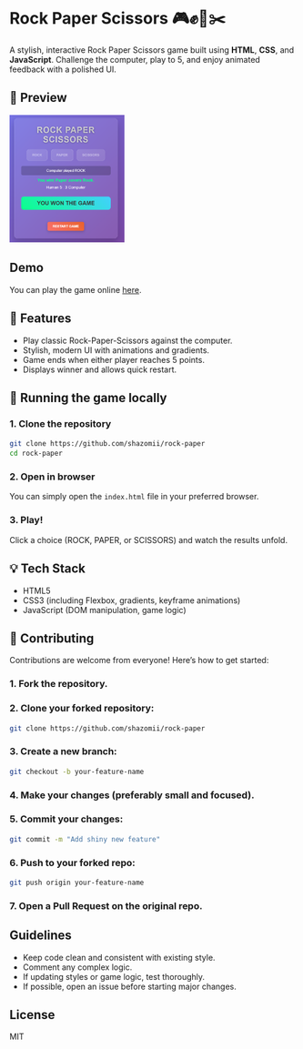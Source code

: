 # Rock Paper Scissors 🎮✊📄✂️

A stylish, interactive Rock Paper Scissors game built using **HTML**, **CSS**, and **JavaScript**. Challenge the computer, play to 5, and enjoy animated feedback with a polished UI.

## 📸 Preview
<img src="https://github.com/shazomii/rock-paper/blob/main/Screenshot.png" alt="screenshot" width="40%">

## Demo
You can play the game online [here](https://shazomii.github.io/rock-paper/).

## 🧠 Features

- Play classic Rock-Paper-Scissors against the computer.
- Stylish, modern UI with animations and gradients.
- Game ends when either player reaches 5 points.
- Displays winner and allows quick restart.

## 🚀 Running the game locally

### 1. Clone the repository

```bash
git clone https://github.com/shazomii/rock-paper
cd rock-paper
```
### 2. Open in browser
You can simply open the `index.html` file in your preferred browser.

### 3. Play!
Click a choice (ROCK, PAPER, or SCISSORS) and watch the results unfold.

## 💡 Tech Stack
- HTML5
- CSS3 (including Flexbox, gradients, keyframe animations)
- JavaScript (DOM manipulation, game logic)

## 🤝 Contributing
Contributions are welcome from everyone! Here’s how to get started:

### 1. Fork the repository.

### 2. Clone your forked repository:

```bash
git clone https://github.com/shazomii/rock-paper
```

### 3. Create a new branch:

```bash
git checkout -b your-feature-name
```

### 4. Make your changes (preferably small and focused).

### 5. Commit your changes:

```bash
git commit -m "Add shiny new feature"
```

### 6. Push to your forked repo:

```bash
git push origin your-feature-name
```

### 7. Open a Pull Request on the original repo.

## Guidelines
- Keep code clean and consistent with existing style.
- Comment any complex logic.
- If updating styles or game logic, test thoroughly.
- If possible, open an issue before starting major changes.

## License
MIT